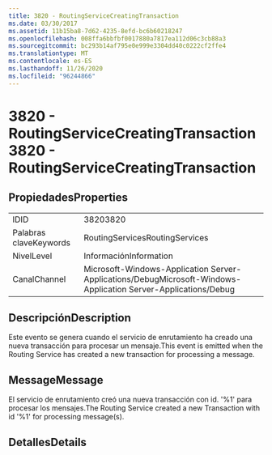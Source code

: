 ```yaml
---
title: 3820 - RoutingServiceCreatingTransaction
ms.date: 03/30/2017
ms.assetid: 11b15ba8-7d62-4235-8efd-bc6b60218247
ms.openlocfilehash: 008ffa6bbfbf0017880a7817ea112d06c3cb88a3
ms.sourcegitcommit: bc293b14af795e0e999e3304dd40c0222cf2ffe4
ms.translationtype: MT
ms.contentlocale: es-ES
ms.lasthandoff: 11/26/2020
ms.locfileid: "96244866"
---
```

# <a name="3820---routingservicecreatingtransaction"></a><span data-ttu-id="68611-102">3820 - RoutingServiceCreatingTransaction</span><span class="sxs-lookup"><span data-stu-id="68611-102">3820 - RoutingServiceCreatingTransaction</span></span>

## <a name="properties"></a><span data-ttu-id="68611-103">Propiedades</span><span class="sxs-lookup"><span data-stu-id="68611-103">Properties</span></span>  
  
|||  
|-|-|  
|<span data-ttu-id="68611-104">ID</span><span class="sxs-lookup"><span data-stu-id="68611-104">ID</span></span>|<span data-ttu-id="68611-105">3820</span><span class="sxs-lookup"><span data-stu-id="68611-105">3820</span></span>|  
|<span data-ttu-id="68611-106">Palabras clave</span><span class="sxs-lookup"><span data-stu-id="68611-106">Keywords</span></span>|<span data-ttu-id="68611-107">RoutingServices</span><span class="sxs-lookup"><span data-stu-id="68611-107">RoutingServices</span></span>|  
|<span data-ttu-id="68611-108">Nivel</span><span class="sxs-lookup"><span data-stu-id="68611-108">Level</span></span>|<span data-ttu-id="68611-109">Información</span><span class="sxs-lookup"><span data-stu-id="68611-109">Information</span></span>|  
|<span data-ttu-id="68611-110">Canal</span><span class="sxs-lookup"><span data-stu-id="68611-110">Channel</span></span>|<span data-ttu-id="68611-111">Microsoft-Windows-Application Server-Applications/Debug</span><span class="sxs-lookup"><span data-stu-id="68611-111">Microsoft-Windows-Application Server-Applications/Debug</span></span>|  
  
## <a name="description"></a><span data-ttu-id="68611-112">Descripción</span><span class="sxs-lookup"><span data-stu-id="68611-112">Description</span></span>  

 <span data-ttu-id="68611-113">Este evento se genera cuando el servicio de enrutamiento ha creado una nueva transacción para procesar un mensaje.</span><span class="sxs-lookup"><span data-stu-id="68611-113">This event is emitted when the Routing Service has created a new transaction for processing a message.</span></span>  
  
## <a name="message"></a><span data-ttu-id="68611-114">Message</span><span class="sxs-lookup"><span data-stu-id="68611-114">Message</span></span>  

 <span data-ttu-id="68611-115">El servicio de enrutamiento creó una nueva transacción con id. '%1' para procesar los mensajes.</span><span class="sxs-lookup"><span data-stu-id="68611-115">The Routing Service created a new Transaction with id '%1' for processing message(s).</span></span>  
  
## <a name="details"></a><span data-ttu-id="68611-116">Detalles</span><span class="sxs-lookup"><span data-stu-id="68611-116">Details</span></span>
